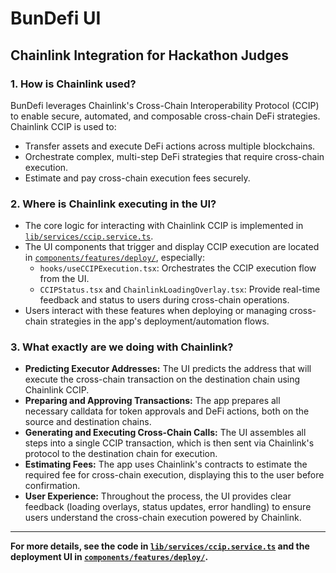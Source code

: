 # BunDefi UI

## Chainlink Integration for Hackathon Judges

### 1. How is Chainlink used?
BunDefi leverages Chainlink's Cross-Chain Interoperability Protocol (CCIP) to enable secure, automated, and composable cross-chain DeFi strategies. Chainlink CCIP is used to:
- Transfer assets and execute DeFi actions across multiple blockchains.
- Orchestrate complex, multi-step DeFi strategies that require cross-chain execution.
- Estimate and pay cross-chain execution fees securely.

### 2. Where is Chainlink executing in the UI?
- The core logic for interacting with Chainlink CCIP is implemented in [`lib/services/ccip.service.ts`](./lib/services/ccip.service.ts).
- The UI components that trigger and display CCIP execution are located in [`components/features/deploy/`](./components/features/deploy/), especially:
  - `hooks/useCCIPExecution.tsx`: Orchestrates the CCIP execution flow from the UI.
  - `CCIPStatus.tsx` and `ChainlinkLoadingOverlay.tsx`: Provide real-time feedback and status to users during cross-chain operations.
- Users interact with these features when deploying or managing cross-chain strategies in the app's deployment/automation flows.

### 3. What exactly are we doing with Chainlink?
- **Predicting Executor Addresses:** The UI predicts the address that will execute the cross-chain transaction on the destination chain using Chainlink CCIP.
- **Preparing and Approving Transactions:** The app prepares all necessary calldata for token approvals and DeFi actions, both on the source and destination chains.
- **Generating and Executing Cross-Chain Calls:** The UI assembles all steps into a single CCIP transaction, which is then sent via Chainlink's protocol to the destination chain for execution.
- **Estimating Fees:** The app uses Chainlink's contracts to estimate the required fee for cross-chain execution, displaying this to the user before confirmation.
- **User Experience:** Throughout the process, the UI provides clear feedback (loading overlays, status updates, error handling) to ensure users understand the cross-chain execution powered by Chainlink.

---

**For more details, see the code in [`lib/services/ccip.service.ts`](./lib/services/ccip.service.ts) and the deployment UI in [`components/features/deploy/`](./components/features/deploy/).** 